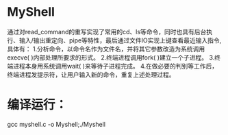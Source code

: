 # MyShell
通过对read_command的重写实现了常用的cd、ls等命令，同时也具有后台执行、输入/输出重定向、pipe等特性，最后通过文件IO实现上键查看最近输入指令,具体有：
1.分析命令，以命令名作为文件名，并将其它参数改造为系统调用execve( )内部处理所要求的形式。
2.终端进程调用fork( )建立一个子进程。
3.终端进程本身用系统调用wait( )来等待子进程完成。
4.在做必要的判别等工作后，终端进程发提示符，让用户输入新的命令，重复上述处理过程。

# 编译运行： 
gcc myshell.c -o Myshell;./Myshell
